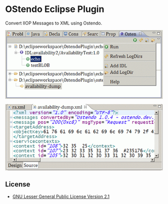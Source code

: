 OStendo Eclipse Plugin
========================

Convert IIOP Messages to XML using Ostendo.

![Ostendo View](doc/OstendoView.gif?raw=true)

![Ostendo conversion result](doc/OstendoXMLView.gif?raw=true)

License
-------
* [GNU Lesser General Public License Version 2.1](http://www.gnu.org/licenses/lgpl-2.1-standalone.html)


